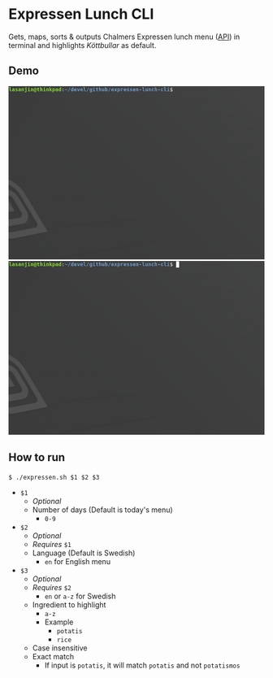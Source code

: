 # Expressen Lunch CLI
Gets, maps, sorts & outputs Chalmers Expressen lunch menu ([API](https://chalmerskonferens.se/en/api/)) in terminal and highlights *Köttbullar* as default. 

## Demo
<img src="../resources/gif-sh-1.gif" width="640">
<img src="../resources/gif-sh-2.gif" width="640">

## How to run
```
$ ./expressen.sh $1 $2 $3
```
- `$1`
  -  *Optional*
  -  Number of days (Default is today's menu)
     -  `0-9`
- `$2`
  - *Optional*
  - *Requires* `$1`
  - Language (Default is Swedish)
    - `en` for English menu 
- `$3`
  - *Optional*
  - *Requires* `$2`
    - `en` or `a-z` for Swedish
  - Ingredient to highlight
    - `a-z`
    - Example
      - `potatis`
      - `rice`
  - Case insensitive
  - Exact match
    - If input is `potatis`, it will match `potatis` and not `potatismos`

